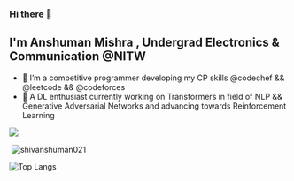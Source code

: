 ### Hi there 👋

## I'm Anshuman Mishra , Undergrad Electronics & Communication @NITW 
- 🌱 I’m a competitive programmer developing my CP skills @codechef && @leetcode && @codeforces
- 🔭 A DL enthusiast currently working on Transformers in field of NLP && Generative Adversarial Networks and advancing towards Reinforcement Learning

<!--
**shivanshuman021/shivanshuman021** is a ✨ _special_ ✨ repository because its `README.md` (this file) appears on your GitHub profile.

Here are some ideas to get you started:

- 🔭 I’m currently working on Transformers & Generative Adversarial Networks
- 🌱 I’m currently learning Data Structures and Algorithms
- 👯 I’m looking to collaborate on ...
- 🤔 I’m looking for help with ...
- 💬 Ask me about ...
- 📫 How to reach me: ...
- 😄 Pronouns: ...
- ⚡ Fun fact: ...
-->

<img src="https://github-profile-trophy.vercel.app/?username=shivanshuman021&column=3&margin-w=15&margin-h=15 (https://github.com/ryo-ma/github-profile-trophy)">

<p>&nbsp;<img align="center" src="https://github-readme-stats.vercel.app/api?username=shivanshuman021&show_icons=true&count_private=true&theme=dark" alt="shivanshuman021" /></p>

![Top Langs](https://github-readme-stats.vercel.app/api/top-langs/?username=shivanshuman021&layout=compact&theme=dark)
